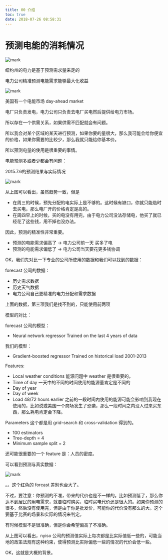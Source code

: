 ```yaml
---
title: 00 介绍
toc: true
date: 2018-07-26 08:58:31
---
```


# 预测电能的消耗情况




![mark](http://pacdb2bfr.bkt.clouddn.com/blog/image/180724/FmCf5aLbj5.png?imageslim)


纽约州的电力是基于预测需求量来定的

电力公司精准预测电能需求能够最大化收益

![mark](http://pacdb2bfr.bkt.clouddn.com/blog/image/180724/AA24kcjEca.png?imageslim)

美国有一个电能市场  day-ahead market

电厂只负责发电，电力公司只负责去电厂买电然后提供给电力市场。

所以存在一个供需关系，如果供需不匹配就会有问题。

所以我会对某个区域的某天进行预测，如果你要的量很大，那么我可能会给你便宜的价格，如果你需要的比较少，那么我就只能给你基本价。

所以预测电量的使用是很重要的事情。

电能预测多或者少都会有问题：

2015.7.6的预测结果与实际情况

![mark](http://pacdb2bfr.bkt.clouddn.com/blog/image/180724/K6C4jc91kg.png?imageslim)

从上图可以看出，虽然趋势一致，但是

- 在周三的时候，预先分配的电实际上是不够的。这时候有缺口，你就只能临时去买电，那么电厂开的价格肯定是高的。
- 在周四早上的时候，买的电没有用完，由于电力公司没法存储电，他买了就已经花了这些钱，用不掉也没办法。

因此，预测的精准性非常重要。

- 预测的电能需求偏高了 -> 电力公司前一天 买多了电
- 预测的电能需求偏低了 -> 电力公司当天要花更多钱协调

OK，我们先对比一下专业的公司所使用的数据和我们可以找到的数据：

forecast 公司的数据：

- 历史需求数据
- 历史天气数据
- 电力公司自己更精准的电力分配和需求数据

上面的数据，第三项我们是找不到的，只能使用前两项



模型的对比：

forecast 公司的模型：

- Neural network regressor
    Trained on the last 4 years of data

我们的模型：

- Gradient-boosted regressor
    Trained on historical load 2001-2013

Features:

- Local weather conditions 能源问题中 weather 是很重要的。
- Time of day 一天中的不同的时间使用的能源量肯定是不同的
- Day of year
- Day of week
- Load 48/72 hours earlier 之前的一段时间内使用的能源可能会影响到我现在使用的，比如说或美国一个商场发生了恐袭，那么一段时间之内没人过来买东西，那么耗电肯定会下降。

Parameters 这个都是用 grid-search 和 cross-validation 得到的。

- 100 estimators
- Tree-depth = 4
- Minimum sample split = 2


还可能很重要的一个 feature 是：人员的密度。



可以看到预测与真实数据：

![mark](http://pacdb2bfr.bkt.clouddn.com/blog/image/180724/2Bk8b0dBHG.png?imageslim)

。。这个红色的 forcast 差别也台大了。

不过，要注意：你预测的不准，带来的代价也是不一样的。比如预测低了，那么你达不到居民的用电需求，就要临时购买，临时买电代价还是很大的。如果你预测的很多，然后没有使用完，但是由于你是批发价，可能你的代价没有那么的大。这个要基于比赛的场景和实际的情况来判定。

有时候模型不是很准确，但是你会希望偏高了不准确。

从上图可以看出，nyiso 公司的预测值实际上每次都是比实际值低一些的，可能当地的政策法规有这种约束，使得预测比实际偏低一些的情况的代价会低一些。

OK，这就是大概的背景。
